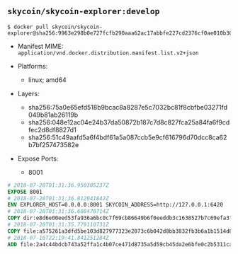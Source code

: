## `skycoin/skycoin-explorer:develop`

```console
$ docker pull skycoin/skycoin-explorer@sha256:9963e298b0e727fcfb290aaa62ac17abbfe227cd2376cf0ae010b30ffda6858c
```

- Manifest MIME: `application/vnd.docker.distribution.manifest.list.v2+json`
- Platforms:
	- linux; amd64

- Layers:
	- sha256:75a0e65efd518b9bcac8a8287e5c7032bc81f8cbfbe03271fd049b81ab26119b
	- sha256:048e12ac04e24b37da50872b187c7d8c827fca25a84fa6f9cdfec2d8df8827d1
	- sha256:51c49aafd5a6f4bdf61a5a087ccb5e9cf616796d70dcc8ca62b7bf257473582e

- Expose Ports:
	- 8001

```dockerfile
# 2018-07-20T01:31:36.950305237Z
EXPOSE 8001
# 2018-07-20T01:31:36.812041842Z
ENV EXPLORER_HOST=0.0.0.0:8001 SKYCOIN_ADDRESS=http://127.0.0.1:6420
# 2018-07-20T01:31:36.608478714Z
COPY dir:e8d6e00eed53fa936a6bc0c7f69cb86649b6f0eeddb3c1638527b7c69efa3fd3 in ./dist
# 2018-07-20T01:31:35.779110731Z
COPY file:a575261a3dfd5be103d827977323e2073c6b042d8bb3832fb3b6a1b1514d860b in /usr/bin/
# 2018-07-16T22:19:41.841251284Z
ADD file:2a4c44bdcb743a52ffa1c4b07ce471d8735a5d59cb45da2e6bfe0c2b5311ca90 in /
```